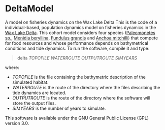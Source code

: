 # DeltaModel
A model on fisheries dynamics on the Wax Lake Delta
This is the code of a individual-based, population dynamics model on fisheries dynamics in the [Wax Lake Delta](http://en.wikipedia.org/wiki/Wax_Lake). This cohort model considers four species ([Paleomonetes sp.](http://en.wikipedia.org/wiki/Palaemonetes), [Menidia beryllina](http://en.wikipedia.org/wiki/Inland_silverside), [Fundulus grandis](http://en.wikipedia.org/wiki/Gulf_killifish) and [Anchoa mitchilli](http://en.wikipedia.org/wiki/Anchoa_mitchilli)) that compete for food resources and whose performance depends on bathymetrical conditions and tide dynamics. To run the software, compile it and type:
> delta *TOPOFILE* *WATERROUTE* *OUTPUTROUTE* *SIMYEARS*

where:

* *TOPOFILE* is the file containing the bathymetric description of the simulated habitat.
* *WATERROUTE* is the route of the directory where the files describing the tide dynamics are located.
* *OUTPUTROUTE* is the route of the directory where the software will store the output files.
* *SIMYEARS* is the number of years to simulate.

This software is available under the GNU General Public License (GPL) version 3.0.
